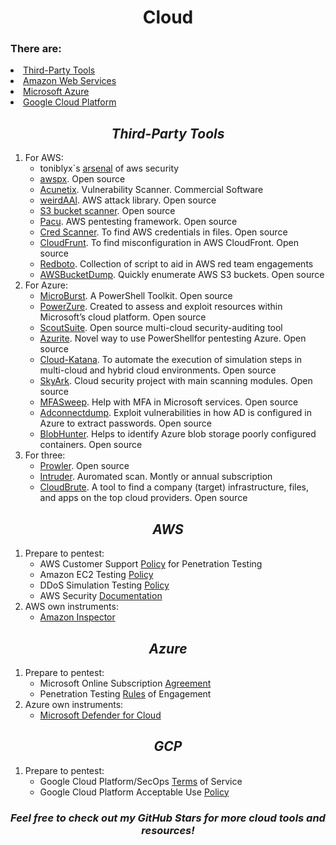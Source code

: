 <h1 align='center'>Cloud</h1>
<h3>There are:</h3>
  <li><a href='Tools'>Third-Party Tools</a>
  <li><a href='AWS'>Amazon Web Services</a>
  <li><a href='Azure'>Microsoft Azure</a>
  <li><a href='GCP'>Google Cloud Platform</a>

<h2 align='center' id='Tools'><em>Third-Party Tools</em></h2>
<ol>
  <li>For AWS:
    <ul>
      <li>toniblyx`s <a href='https://github.com/toniblyx/my-arsenal-of-aws-security-tools#Offensive'>arsenal</a> of aws security
      <li><a href='https://github.com/WithSecureLabs/awspx'>awspx</a>. Open source
      <li><a href='https://www.acunetix.com/'>Acunetix</a>. Vulnerability Scanner. Commercial Software
      <li><a href='https://github.com/carnal0wnage/weirdAAL'>weirdAAl</a>. AWS attack library. Open source
      <li><a href='https://github.com/RhinoSecurityLabs/Security-Research/tree/master/tools/aws-pentest-tools/s3'>S3 bucket scanner</a>. Open source
      <li><a href='https://github.com/RhinoSecurityLabs/pacu'>Pacu</a>. AWS pentesting framework. Open source
      <li><a href='https://github.com/disruptops/cred_scanner'>Cred Scanner</a>. To find AWS credentials in files. Open source
      <li><a href='https://github.com/MindPointGroup/cloudfrunt'>CloudFrunt</a>. To find misconfiguration in AWS CloudFront. Open source
      <li><a href='https://github.com/ihamburglar/Redboto'>Redboto</a>. Collection of script to aid in AWS red team engagements
      <li><a href='https://github.com/jordanpotti/AWSBucketDump'>AWSBucketDump</a>. Quickly enumerate AWS S3 buckets. Open source
    </ul>
  <li>For Azure:
    <ul>
      <li><a href='https://github.com/NetSPI/MicroBurst'>MicroBurst</a>. A PowerShell Toolkit. Open source
      <li><a href='https://github.com/hausec/PowerZure'>PowerZure</a>. Created to assess and exploit resources within Microsoft’s cloud platform. Open source
      <li><a href='https://github.com/nccgroup/ScoutSuite'>ScoutSuite</a>. Open source multi-cloud security-auditing tool
      <li><a href='https://github.com/FSecureLABS/Azurite'>Azurite</a>. Novel way to use PowerShellfor pentesting Azure. Open source
      <li><a href='https://github.com/Azure/Cloud-Katana'>Cloud-Katana</a>. To automate the execution of simulation steps in multi-cloud and hybrid cloud environments. Open source
      <li><a href='https://github.com/cyberark/SkyArk'>SkyArk</a>. Cloud security project with main scanning modules. Open source
      <li><a href='https://github.com/dafthack/MFASweep'>MFASweep</a>. Help with MFA in Microsoft services. Open source
      <li><a href='https://github.com/dirkjanm/adconnectdump'>Adconnectdump</a>. Exploit vulnerabilities in how AD is configured in Azure to extract passwords. Open source
      <li><a href='https://github.com/cyberark/BlobHunter'>BlobHunter</a>. Helps to identify Azure blob storage poorly configured containers. Open source
    </ul>
  <!--<li>For GCP:
    <ul>
      <li>
    </ul>-->
  <li>For three:
    <ul>
      <li><a href='https://github.com/prowler-cloud/prowler'>Prowler</a>. Open source
      <li><a href='https://www.intruder.io/'>Intruder</a>. Auromated scan. Montly or annual subscription
      <li><a href='https://github.com/0xsha/CloudBrute'>CloudBrute</a>. A tool to find a company (target) infrastructure, files, and apps on the top cloud providers. Open source
    </ul>
</ol>

<h2 align='center' id='AWS'><em>AWS</em></h2>
<ol>
  <li>Prepare to pentest:
  <ul>
    <li>AWS Customer Support <a href='https://aws.amazon.com/security/penetration-testing/'>Policy</a> for Penetration Testing
    <li>Amazon EC2 Testing <a href='https://aws.amazon.com/ec2/testing/'>Policy</a>
    <li>DDoS Simulation Testing <a href='https://aws.amazon.com/security/ddos-simulation-testing/'>Policy</a>
    <li>AWS Security <a href='https://docs.aws.amazon.com/security/'>Documentation</a>
  </ul>
  <li>AWS own instruments:
    <ul>
      <li><a href='https://aws.amazon.com/inspector/'>Amazon Inspector</a>
    </ul>
</ol>

<h2 align='center' id='Azure'><em>Azure</em></h2>
<ol>
  <li>Prepare to pentest:
  <ul>
    <li>Microsoft Online Subscription <a href='https://azure.microsoft.com/en-us/support/legal/subscription-agreement'>Agreement</a>
    <li>Penetration Testing <a href='https://www.microsoft.com/en-us/msrc/pentest-rules-of-engagement/'>Rules</a> of Engagement
  </ul>
    <li>Azure own instruments:
    <ul>
      <li><a href='https://www.microsoft.com/en-ca/security/business/cloud-security/microsoft-defender-cloud'>Microsoft Defender for Cloud</a>
    </ul>
</ol>

<h2 align='center' id='GCP'><em>GCP</em></h2>
<ol>
  <li>Prepare to pentest:
  <ul>
    <li>Google Cloud Platform/SecOps <a href='https://cloud.google.com/terms'>Terms</a> of Service
    <li>Google Cloud Platform Acceptable Use <a href='https://cloud.google.com/terms/aup?hl=ru'>Policy</a>
  </ul>
</ol>

<h3 align='center'><em>Feel free to check out my GitHub Stars for more cloud tools and resources!</em></h3>
